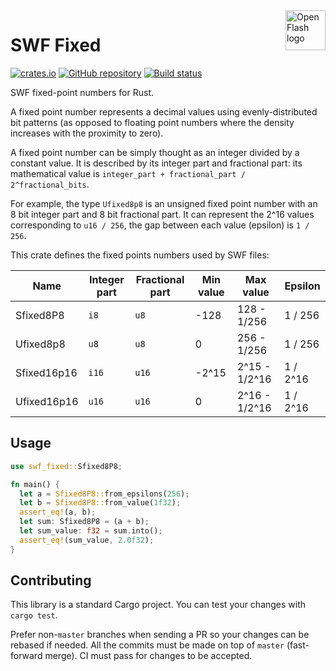 <a href="https://github.com/open-flash/open-flash">
    <img src="https://raw.githubusercontent.com/open-flash/open-flash/master/logo.png"
    alt="Open Flash logo" title="Open Flash" align="right" width="64" height="64" />
</a>

# SWF Fixed

[![crates.io](https://img.shields.io/crates/v/swf-fixed.svg?maxAge=86400)](https://crates.io/crates/swf-fixed)
[![GitHub repository](https://img.shields.io/badge/Github-open--flash%2Frust--swf--fixed-blue.svg?maxAge=86400)](https://github.com/open-flash/rust-swf-fixed)
[![Build status](https://img.shields.io/travis/open-flash/rust-swf-fixed/master.svg?maxAge=86400)](https://travis-ci.org/open-flash/rust-swf-fixed)

SWF fixed-point numbers for Rust.

A fixed point number represents a decimal values using evenly-distributed bit
patterns (as opposed to floating point numbers where the density increases with
the proximity to zero).

A fixed point number can be simply thought as an integer divided by a constant value.
It is described by its integer part and fractional part:
its mathematical value is `integer_part + fractional_part / 2^fractional_bits`.

For example, the type `Ufixed8p8` is an unsigned fixed point number with an
8 bit integer part and 8 bit fractional part. It can represent the 2^16 values
corresponding to `u16 / 256`, the gap between each value (epsilon) is `1 / 256`.

This crate defines the fixed points numbers used by SWF files:

| Name        | Integer part | Fractional part | Min value | Max value     | Epsilon  |
|-------------|--------------|-----------------|-----------|---------------|----------|
| Sfixed8P8   | `i8`         | `u8`            | -128      | 128 - 1/256   | 1 / 256  |
| Ufixed8p8   | `u8`         | `u8`            | 0         | 256 - 1/256   | 1 / 256  |
| Sfixed16p16 | `i16`        | `u16`           | -2^15     | 2^15 - 1/2^16 | 1 / 2^16 |
| Ufixed16p16 | `u16`        | `u16`           | 0         | 2^16 - 1/2^16 | 1 / 2^16 |

## Usage

```rust
use swf_fixed::Sfixed8P8;

fn main() {
  let a = Sfixed8P8::from_epsilons(256);
  let b = Sfixed8P8::from_value(1f32);
  assert_eq!(a, b);
  let sum: Sfixed8P8 = (a + b);
  let sum_value: f32 = sum.into();
  assert_eq!(sum_value, 2.0f32);
}
```

## Contributing

This library is a standard Cargo project. You can test your changes with
`cargo test`.

Prefer non-`master` branches when sending a PR so your changes can be rebased if
needed. All the commits must be made on top of `master` (fast-forward merge).
CI must pass for changes to be accepted.
